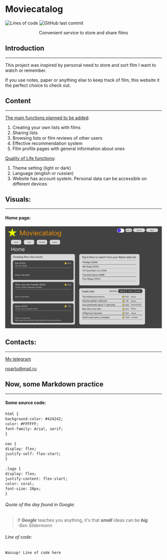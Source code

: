 Moviecatalog
============
![Lines of code](https://img.shields.io/tokei/lines/GitHub/GTEgorss/GTEgorss_Web)
![GitHub last commit](https://img.shields.io/github/last-commit/GTEgorss/GTEgorss_Web)

<p style="text-align:center">Convenient service to store and share films</p>

Introduction
-------------
***
This project was inspired by personal need to store and sort 
film I want to watch or remember.

If you use notes, paper or anything else to keep track of 
film, this website it the perfect choice to check out.

Content
------------
---
<u>The main functions planned to be added</u>:
1) Creating your own lists with films
2) Sharing lists
3) Browsing lists or film reviews of other users
4) Effective recommendation system
5) FIlm profile pages with general information about ones

<u>Quality of Life functions</u>:
1. Theme setting (light or dark)
2. Language (english or russian)
3. Website has account system. Personal data can be 
accessible on different devices

Visuals:
-------
---
#### Home page:

![img_1.png](Content/img.png)

Contacts:
--------
---
[My telegram](https://t.me/GTEgorss)

<noartu@mail.ru>

Now, some Markdown practice
----------------------------
***
#### Some source code:
<pre><code>html {
background-color: #424242;
color: #FFFFFF;
font-family: Arial, serif;
}

nav {
display: flex;
justify-self: flex-start;
}

.logo {
display: flex;
justify-content: flex-start;
color: coral;
font-size: 20px;
}</code></pre>

###### Quote of the day found in Google:
>If ***Google*** teaches you anything, it's that ___small___ ideas 
>can be ___big___.</br>
><i>-Ben Sildermann</i>

###### Line of code:
`Wassup! Line of code here`